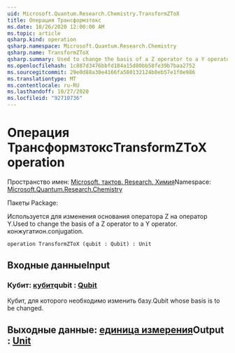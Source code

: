 ```yaml
---
uid: Microsoft.Quantum.Research.Chemistry.TransformZToX
title: Операция Трансформзтокс
ms.date: 10/26/2020 12:00:00 AM
ms.topic: article
qsharp.kind: operation
qsharp.namespace: Microsoft.Quantum.Research.Chemistry
qsharp.name: TransformZToX
qsharp.summary: Used to change the basis of a Z operator to a Y operator. conjugation.
ms.openlocfilehash: 1c887d3476bbfd184a15d80bb58fe39b7baa2752
ms.sourcegitcommit: 29e0d88a30e4166fa580132124b0eb57e1f0e986
ms.translationtype: MT
ms.contentlocale: ru-RU
ms.lasthandoff: 10/27/2020
ms.locfileid: "92710736"
---
```

# <a name="transformztox-operation"></a><span data-ttu-id="cf930-102">Операция Трансформзтокс</span><span class="sxs-lookup"><span data-stu-id="cf930-102">TransformZToX operation</span></span>

<span data-ttu-id="cf930-103">Пространство имен: [Microsoft. тактов. Research. Химия](xref:Microsoft.Quantum.Research.Chemistry)</span><span class="sxs-lookup"><span data-stu-id="cf930-103">Namespace: [Microsoft.Quantum.Research.Chemistry](xref:Microsoft.Quantum.Research.Chemistry)</span></span>

<span data-ttu-id="cf930-104">Пакеты [](https://nuget.org/packages/)</span><span class="sxs-lookup"><span data-stu-id="cf930-104">Package: [](https://nuget.org/packages/)</span></span>


<span data-ttu-id="cf930-105">Используется для изменения основания оператора Z на оператор Y.</span><span class="sxs-lookup"><span data-stu-id="cf930-105">Used to change the basis of a Z operator to a Y operator.</span></span>
<span data-ttu-id="cf930-106">конжугатион.</span><span class="sxs-lookup"><span data-stu-id="cf930-106">conjugation.</span></span>

```qsharp
operation TransformZToX (qubit : Qubit) : Unit
```


## <a name="input"></a><span data-ttu-id="cf930-107">Входные данные</span><span class="sxs-lookup"><span data-stu-id="cf930-107">Input</span></span>

### <a name="qubit--qubit"></a><span data-ttu-id="cf930-108">Кубит: [кубит](xref:microsoft.quantum.lang-ref.qubit)</span><span class="sxs-lookup"><span data-stu-id="cf930-108">qubit : [Qubit](xref:microsoft.quantum.lang-ref.qubit)</span></span>

<span data-ttu-id="cf930-109">Кубит, для которого необходимо изменить базу.</span><span class="sxs-lookup"><span data-stu-id="cf930-109">Qubit whose basis is to be changed.</span></span>



## <a name="output--unit"></a><span data-ttu-id="cf930-110">Выходные данные: [единица измерения](xref:microsoft.quantum.lang-ref.unit)</span><span class="sxs-lookup"><span data-stu-id="cf930-110">Output : [Unit](xref:microsoft.quantum.lang-ref.unit)</span></span>


